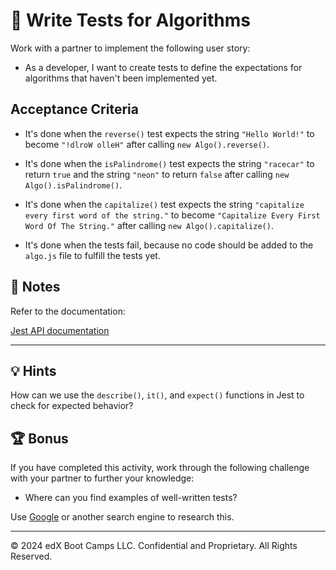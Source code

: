 # 📖 Write Tests for Algorithms

Work with a partner to implement the following user story:

* As a developer, I want to create tests to define the expectations for algorithms that haven't been implemented yet. 

## Acceptance Criteria

* It's done when the `reverse()` test expects the string `"Hello World!"` to become `"!dlroW olleH"` after calling `new Algo().reverse()`.

* It's done when the `isPalindrome()` test expects the string `"racecar"` to return `true` and the string `"neon"` to return `false` after calling `new Algo().isPalindrome()`.

* It's done when the `capitalize()` test expects the string `"capitalize every first word of the string."` to become `"Capitalize Every First Word Of The String."` after calling `new Algo().capitalize()`.

* It's done when the tests fail, because no code should be added to the `algo.js` file to fulfill the tests yet.

## 📝 Notes

Refer to the documentation: 

[Jest API documentation](https://jestjs.io/docs/en/api)

---

## 💡 Hints

How can we use the `describe()`, `it()`, and `expect()` functions in Jest to check for expected behavior?

## 🏆 Bonus

If you have completed this activity, work through the following challenge with your partner to further your knowledge:

* Where can you find examples of well-written tests? 

Use [Google](https://www.google.com) or another search engine to research this.

---

© 2024 edX Boot Camps LLC. Confidential and Proprietary. All Rights Reserved.
